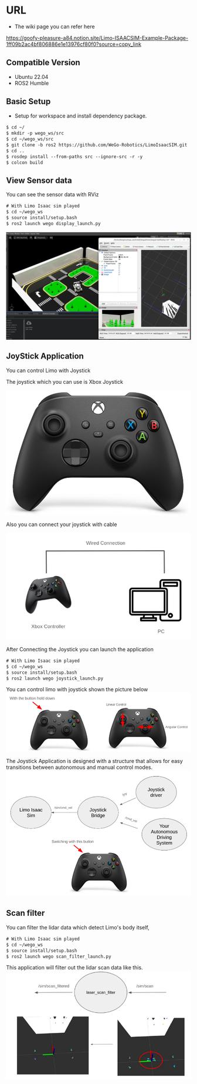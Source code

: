 # URL
- The wiki page you can refer here

https://goofy-pleasure-a84.notion.site/Limo-ISAACSIM-Example-Package-1ff09b2ac4bf806886e1e13976cf80f0?source=copy_link

## Compatible Version
- Ubuntu 22.04
- ROS2 Humble

## Basic Setup
- Setup for workspace and install dependency package.

```
$ cd ~/
$ mkdir -p wego_ws/src
$ cd ~/wego_ws/src
$ git clone -b ros2 https://github.com/WeGo-Robotics/LimoIsaacSIM.git
$ cd ..
$ rosdep install --from-paths src --ignore-src -r -y
$ colcon build
```
## View Sensor data 
You can see the sensor data with RViz
```
# With Limo Isaac sim played
$ cd ~/wego_ws
$ source install/setup.bash
$ ros2 launch wego display_launch.py
```
![display](images/display.png)


## JoyStick Application

You can control Limo with Joystick

The joystick which you can use is Xbox Joystick

![joystick](images/joystick.png)

Also you can connect your joystick with cable 

![joystick connection](images/joystick_connection.png)

After Connecting the Joystick you can launch the application

```
# With Limo Isaac sim played
$ cd ~/wego_ws
$ source install/setup.bash
$ ros2 launch wego joystick_launch.py
```

You can control limo with joystick shown the picture below
![joystick control](images/joystick_control.png)

The Joystick Application is designed with a structure that allows for easy transitions between autonomous and manual control modes.
![joystick system](images/joystick_system.png)

## Scan filter

You can filter the lidar data which detect Limo's body itself,

 ```
# With Limo Isaac sim played
$ cd ~/wego_ws
$ source install/setup.bash
$ ros2 launch wego scan_filter_launch.py
```

This application will filter out the lidar scan data like this.
![lidar filter](images/lidar_filter.png)